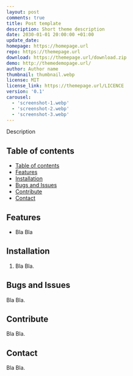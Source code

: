 ```yaml
---
layout: post
comments: true
title: Post template
description: Short theme description 
date: 2030-01-01 20:00:00 +01:00
update_date:
homepage: https://homepage.url
repo: https://themepage.url
download: https://themepage.url/download.zip
demo: http://themedemopage.url/
author: Author name
thumbnail: thumbnail.webp
license: MIT
license_link: https://themepage.url/LICENCE
version: '0.1'
carousel:
  - 'screenshot-1.webp'
  - 'screenshot-2.webp'
  - 'screenshot-3.webp'
---
```


Description

## Table of contents

- [Table of contents](#table-of-contents)
- [Features](#features)
- [Installation](#installation)
- [Bugs and Issues](#bugs-and-issues)
- [Contribute](#contribute)
- [Contact](#contact)

## Features

- Bla Bla

## Installation

1. Bla Bla.

## Bugs and Issues

Bla Bla.

## Contribute

Bla Bla.

## Contact

Bla Bla.
